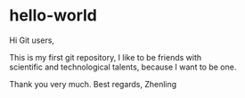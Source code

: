 # hello-world
Hi Git users,

This is my first git repository, I like to be friends with scientific and technological talents, because I want to be one.

Thank you very much.
Best regards,
Zhenling
